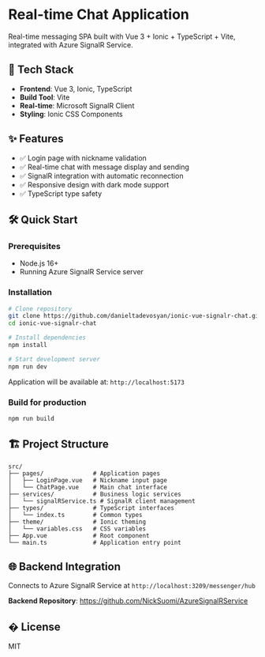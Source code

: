 # Real-time Chat Application

Real-time messaging SPA built with Vue 3 + Ionic + TypeScript + Vite, integrated with Azure SignalR Service.

## 🚀 Tech Stack

- **Frontend**: Vue 3, Ionic, TypeScript
- **Build Tool**: Vite  
- **Real-time**: Microsoft SignalR Client
- **Styling**: Ionic CSS Components

## ✨ Features

- ✅ Login page with nickname validation
- ✅ Real-time chat with message display and sending
- ✅ SignalR integration with automatic reconnection
- ✅ Responsive design with dark mode support
- ✅ TypeScript type safety

## 🛠 Quick Start

### Prerequisites
- Node.js 16+
- Running Azure SignalR Service server

### Installation

```bash
# Clone repository
git clone https://github.com/danieltadevosyan/ionic-vue-signalr-chat.git
cd ionic-vue-signalr-chat

# Install dependencies
npm install

# Start development server
npm run dev
```

Application will be available at: `http://localhost:5173`

### Build for production
```bash
npm run build
```

## 🏗 Project Structure

```
src/
├── pages/              # Application pages
│   ├── LoginPage.vue   # Nickname input page
│   └── ChatPage.vue    # Main chat interface
├── services/           # Business logic services
│   └── signalRService.ts # SignalR client management
├── types/              # TypeScript interfaces
│   └── index.ts        # Common types
├── theme/              # Ionic theming
│   └── variables.css   # CSS variables
├── App.vue             # Root component
└── main.ts             # Application entry point
```

## 🌐 Backend Integration

Connects to Azure SignalR Service at `http://localhost:3209/messenger/hub`

**Backend Repository**: https://github.com/NickSuomi/AzureSignalRService

## � License

MIT
